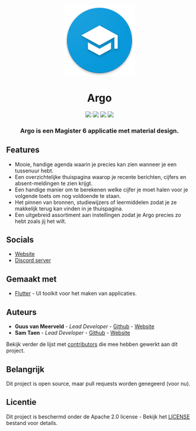<p align="center"><img src="assets/icons/icon192.png"></p>
<h1 align="center">Argo</h1>
<p align="center">
<a href="https://github.com/Argo-Client/App/actions/workflows/main.yml"><img src="https://github.com/argo-client/app/actions/workflows/main.yml/badge.svg"></a>
<a href="https://argo-magister.net"><img src="https://img.shields.io/website-up-down-green-red/https/argo-magister.net"></a>
<a href="https:discord.gg/Xc4Xzsm"><img src="https://img.shields.io/discord/750027981623263292.svg?label=&logo=discord&logoColor=ffffff&color=7389D8&labelColor=6A7EC2"></a>
<img src="https://badges.frapsoft.com/os/v2/open-source.svg?v=103">
</p>

<h3 align="center">
Argo is een Magister 6 applicatie met material design.
</h3>


## Features

- Mooie, handige agenda waarin je precies kan zien wanneer je een tussenuur hebt.
- Een overzichtelijke thuispagina waarop je recente berichten, cijfers en absent-meldingen te zien krijgt.
- Een handige manier om te berekenen welke cijfer je moet halen voor je volgende toets om nog voldoende te staan.
- Het pinnen van bronnen, studiewijzers of leermiddelen zodat je ze makkelijk terug kan vinden in je thuispagina.
- Een uitgebreid assortiment aan instellingen zodat je Argo precies zo hebt zoals jij het wilt.

## Socials

- [Website](https://argo-magister.net)
- [Discord server](https:discord.gg/Xc4Xzsm)

## Gemaakt met

- [Flutter](https://flutter.dev) - UI toolkit voor het maken van applicaties.

## Auteurs

- **Guus van Meerveld** - _Lead Developer_ - [Github](https://github.com/Guusvanmeerveld) - [Website](https://g-vm.nl)
- **Sam Taen** - _Lead Developer_ - [Github](https://github.com/Netfloex/) - [Website](https://samtaen.nl)

Bekijk verder de lijst met [contributors](https://github.com/Argo-Client/App/graphs/contributors) die mee hebben gewerkt aan dit project.

## Belangrijk

Dit project is open source, maar pull requests worden genegeerd (voor nu).

## Licentie

Dit project is beschermd onder de Apache 2.0 license - Bekijk het [LICENSE](LICENSE) bestand voor details.
